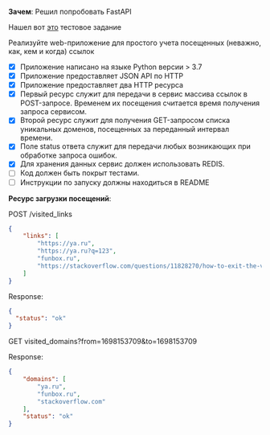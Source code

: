 **Зачем**: Решил попробовать FastAPI

Нашел вот [это](https://funbox.ru/q/python.pdf) тестовое задание


Реализуйте web-приложение для простого учета посещенных (неважно, как, кем и когда) ссылок

- [x] Приложение написано на языке Python версии > 3.7
- [x] Приложение предоставляет JSON API по HTTP
- [x] Приложение предоставляет два HTTP ресурса
- [x] Первый ресурс служит для передачи в сервис массива ссылок в POST-запросе. Временем их посещения считается время получения запроса сервисом.
- [x] Второй ресурс служит для получения GET-запросом списка уникальных доменов, посещенных за переданный интервал времени.
- [x] Поле status ответа служит для передачи любых возникающих при обработке запроса ошибок.
- [x] Для хранения данных сервис должен использовать REDIS.
- [ ] Код должен быть покрыт тестами.
- [ ] Инструкции по запуску должны находиться в README

**Ресурс загрузки посещений**:

POST /visited_links

```json
{
    "links": [
        "https://ya.ru",
        "https://ya.ru?q=123",
        "funbox.ru",
        "https://stackoverflow.com/questions/11828270/how-to-exit-the-vim-editor"
    ]
}
```

Response:

```json
{
  "status": "ok"
}
```

GET visited_domains?from=1698153709&to=1698153709

Response:

```json
{
    "domains": [
        "ya.ru",
        "funbox.ru",
        "stackoverflow.com"
    ],
    "status": "ok"
}
```
